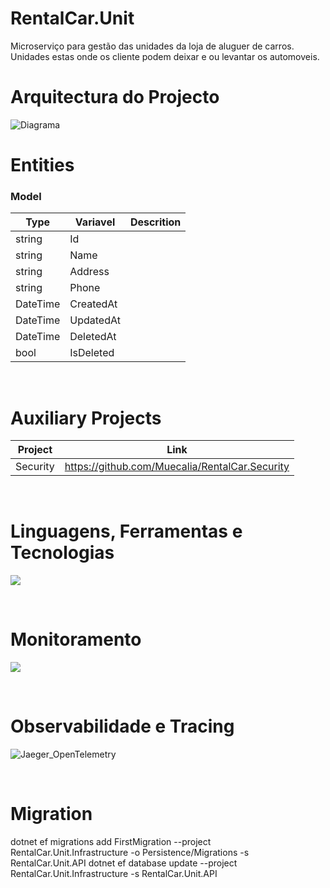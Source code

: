# RentalCar.Unit
Microserviço para gestão das unidades da loja de aluguer de carros. Unidades estas onde os cliente podem deixar e ou levantar os automoveis.

# Arquitectura do Projecto
![Diagrama](https://github.com/user-attachments/assets/3f4e648a-f0dd-4e5f-b633-d5fdbe90098a)

# Entities
### Model
| Type         | Variavel    | Descrition |
|--------------|-------------|------------|
| string       | Id          |            |
| string       | Name        |            |
| string       | Address     |            |
| string       | Phone       |            |
| DateTime     | CreatedAt   |            |
| DateTime     | UpdatedAt   |            |
| DateTime     | DeletedAt   |            |
| bool         | IsDeleted   |            |
<br/>

# Auxiliary Projects
| Project      | Link       | 
|--------------|----------------------------------------------------|
| Security     | https://github.com/Muecalia/RentalCar.Security     |

<br/>

# Linguagens, Ferramentas e Tecnologias
<div align="left">
  <p align="left">
    <a href="https://go-skill-icons.vercel.app/">
      <img src="https://go-skill-icons.vercel.app/api/icons?i=cs,dotnet,mysql,rabbitmq,git,kubernetes,docker,sonarqube,swagger,postman,githubactions,aws" />
    </a>
  </p>
</div> <br/>

# Monitoramento
<div align="left">
  <p align="left">
    <a href="https://go-skill-icons.vercel.app/">
      <img src="https://go-skill-icons.vercel.app/api/icons?i=prometheus,grafana" />
    </a>
  </p>
</div> <br/>

# Observabilidade e Tracing
![Jaeger_OpenTelemetry](https://github.com/user-attachments/assets/bac7e17b-c42c-48a8-83ab-c0c3c1b0f3dc)

<br/>

# Migration
dotnet ef migrations add FirstMigration --project RentalCar.Unit.Infrastructure -o Persistence/Migrations -s RentalCar.Unit.API
dotnet ef database update --project RentalCar.Unit.Infrastructure -s RentalCar.Unit.API
